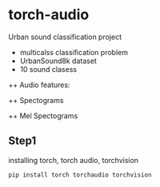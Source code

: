 # torch-audio
Urban sound classification project
* multicalss classification problem
* UrbanSound8k dataset
* 10 sound clasess

++ Audio features: 

++ Spectograms

++ Mel Spectograms

## Step1
installing torch, torch audio, torchvision
```console
pip install torch torchaudio torchvision
```
